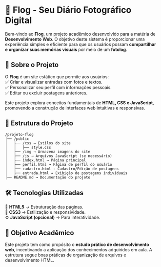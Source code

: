 
# 📸 Flog - Seu Diário Fotográfico Digital  

Bem-vindo ao **Flog**, um projeto acadêmico desenvolvido para a matéria de **Desenvolvimento Web**. O objetivo deste sistema é proporcionar uma experiência simples e eficiente para que os usuários possam **compartilhar e organizar suas memórias visuais** por meio de um **fotolog**.  

## 📌 Sobre o Projeto  

O **Flog** é um site estático que permite aos usuários:  
✅ Criar e visualizar entradas com fotos e textos.  
✅ Personalizar seu perfil com informações pessoais.  
✅ Editar ou excluir postagens anteriores.  

Este projeto explora conceitos fundamentais de **HTML, CSS e JavaScript**, promovendo a construção de interfaces web intuitivas e responsivas.  

## 📂 Estrutura do Projeto  

```
/projeto-flog  
│── /public  
│   ├── /css → Estilos do site  
│   │   ├── style.css  
│   ├── /img → Armazena imagens do site  
│   ├── /js → Arquivos JavaScript (se necessário)  
│   ├── index.html → Página principal  
│   ├── perfil.html → Página de perfil do usuário  
│   ├── cadastro.html → Cadastro/Edição de postagens  
│   ├── entrada.html → Exibição de postagens individuais  
│── README.md → Documentação do projeto  
```

## 🛠 Tecnologias Utilizadas  

🚀 **HTML5** → Estruturação das páginas.  
🎨 **CSS3** → Estilização e responsividade.  
⚙️ **JavaScript (opcional)** → Para interatividade.  

## 🎯 Objetivo Acadêmico  

Este projeto tem como propósito o **estudo prático de desenvolvimento web**, incentivando a aplicação dos conhecimentos adquiridos em aula. A estrutura segue boas práticas de organização de arquivos e desenvolvimento HTML.  

